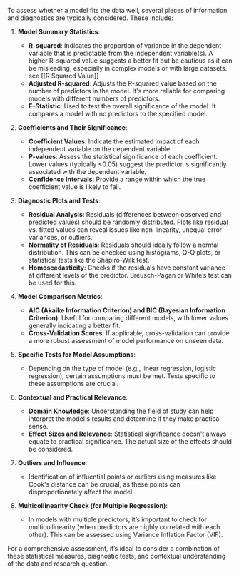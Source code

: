 To assess whether a model fits the data well, several pieces of information and diagnostics are typically considered. These include:

1. **Model Summary Statistics**:
   - **R-squared**: Indicates the proportion of variance in the dependent variable that is predictable from the independent variable(s). A higher R-squared value suggests a better fit but be cautious as it can be misleading, especially in complex models or with large datasets. see [[R Squared Value]]
   - **Adjusted R-squared**: Adjusts the R-squared value based on the number of predictors in the model. It's more reliable for comparing models with different numbers of predictors.
   - **F-Statistic**: Used to test the overall significance of the model. It compares a model with no predictors to the specified model.

2. **Coefficients and Their Significance**:
   - **Coefficient Values**: Indicate the estimated impact of each independent variable on the dependent variable.
   - **P-values**: Assess the statistical significance of each coefficient. Lower values (typically <0.05) suggest the predictor is significantly associated with the dependent variable.
   - **Confidence Intervals**: Provide a range within which the true coefficient value is likely to fall.

3. **Diagnostic Plots and Tests**:
   - **Residual Analysis**: Residuals (differences between observed and predicted values) should be randomly distributed. Plots like residual vs. fitted values can reveal issues like non-linearity, unequal error variances, or outliers.
   - **Normality of Residuals**: Residuals should ideally follow a normal distribution. This can be checked using histograms, Q-Q plots, or statistical tests like the Shapiro-Wilk test.
   - **Homoscedasticity**: Checks if the residuals have constant variance at different levels of the predictor. Breusch-Pagan or White’s test can be used for this.

4. **Model Comparison Metrics**:
   - **AIC (Akaike Information Criterion) and BIC (Bayesian Information Criterion)**: Useful for comparing different models, with lower values generally indicating a better fit.
   - **Cross-Validation Scores**: If applicable, cross-validation can provide a more robust assessment of model performance on unseen data.

5. **Specific Tests for Model Assumptions**:
   - Depending on the type of model (e.g., linear regression, logistic regression), certain assumptions must be met. Tests specific to these assumptions are crucial.

6. **Contextual and Practical Relevance**:
   - **Domain Knowledge**: Understanding the field of study can help interpret the model's results and determine if they make practical sense.
   - **Effect Sizes and Relevance**: Statistical significance doesn't always equate to practical significance. The actual size of the effects should be considered.

7. **Outliers and Influence**:
   - Identification of influential points or outliers using measures like Cook's distance can be crucial, as these points can disproportionately affect the model.

8. **Multicollinearity Check (for Multiple Regression)**:
   - In models with multiple predictors, it’s important to check for multicollinearity (when predictors are highly correlated with each other). This can be assessed using Variance Inflation Factor (VIF).

For a comprehensive assessment, it’s ideal to consider a combination of these statistical measures, diagnostic tests, and contextual understanding of the data and research question.